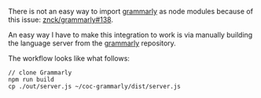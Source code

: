 There is not an easy way to import [grammarly]() as node modules because of this
issue: [znck/grammarly#138](https://github.com/znck/grammarly/issues/138).

An easy way I have to make this integration to work is via manually building the
language server from the [grammarly](https://github.com/znck/grammarly) repository.

The workflow looks like what follows:

```
// clone Grammarly
npm run build
cp ./out/server.js ~/coc-grammarly/dist/server.js
```
